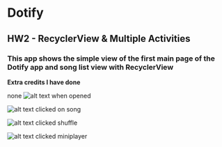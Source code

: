 # Dotify

## HW2 - RecyclerView & Multiple Activities 

### This app shows the simple view of the first main page of the Dotify app and song list view with RecyclerView

**Extra credits I have done**

none
![alt text](./app/screenshots/hw2-1.jpg)
when opened

![alt text](./app/screenshots/hw2-0.jpg)
clicked on song

![alt text](./app/screenshots/hw2-2.jpg)
clicked shuffle

![alt text](./app/screenshots/hw2-3.jpg)
clicked miniplayer
